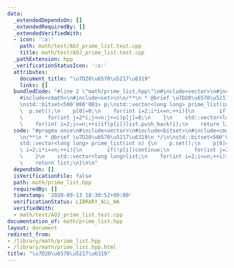 ```yaml
---
data:
  _extendedDependsOn: []
  _extendedRequiredBy: []
  _extendedVerifiedWith:
  - icon: ':x:'
    path: math/test/AOJ_prime_list.test.cpp
    title: math/test/AOJ_prime_list.test.cpp
  _pathExtension: hpp
  _verificationStatusIcon: ':x:'
  attributes:
    document_title: "\u7D20\u6570\u5217\u6319"
    links: []
  bundledCode: "#line 2 \"math/prime_list.hpp\"\n#include<vector>\n#include<bitset>\n\
    #include<cmath>\n#include<set>\n\n/**\n * @brief \u7D20\u6570\u5217\u6319\n */\n\
    \nstd::bitset<500'000'001> p;\nstd::vector<long long> prime_list(int n) {\n  \
    \  p.set();\n    p[0]=0;\n    for(int i=2;i*i<=n;++i){\n        if(!p[i])continue;\n\
    \        for(int j=2*i;j<=n;j+=i)p[j]=0;\n    }\n    std::vector<long long>list;\n\
    \    for(int i=2;i<=n;++i)if(p[i])list.push_back(i);\n    return list;\n}\n\n"
  code: "#pragma once\n#include<vector>\n#include<bitset>\n#include<cmath>\n#include<set>\n\
    \n/**\n * @brief \u7D20\u6570\u5217\u6319\n */\n\nstd::bitset<500'000'001> p;\n\
    std::vector<long long> prime_list(int n) {\n    p.set();\n    p[0]=0;\n    for(int\
    \ i=2;i*i<=n;++i){\n        if(!p[i])continue;\n        for(int j=2*i;j<=n;j+=i)p[j]=0;\n\
    \    }\n    std::vector<long long>list;\n    for(int i=2;i<=n;++i)if(p[i])list.push_back(i);\n\
    \    return list;\n}\n\n"
  dependsOn: []
  isVerificationFile: false
  path: math/prime_list.hpp
  requiredBy: []
  timestamp: '2020-09-13 18:30:52+09:00'
  verificationStatus: LIBRARY_ALL_WA
  verifiedWith:
  - math/test/AOJ_prime_list.test.cpp
documentation_of: math/prime_list.hpp
layout: document
redirect_from:
- /library/math/prime_list.hpp
- /library/math/prime_list.hpp.html
title: "\u7D20\u6570\u5217\u6319"
---
```

